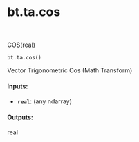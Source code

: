 <div itemscope itemtype="http://developers.google.com/ReferenceObject">
<meta itemprop="name" content="bt.ta.cos" />
<meta itemprop="path" content="Stable" />
</div>

# bt.ta.cos

<!-- Insert buttons and diff -->

<table class="tfo-notebook-buttons tfo-api nocontent" align="left">

</table>



COS(real)

<pre class="devsite-click-to-copy prettyprint lang-py tfo-signature-link">
<code>bt.ta.cos()
</code></pre>



<!-- Placeholder for "Used in" -->

Vector Trigonometric Cos (Math Transform)

#### Inputs:


* <b>`real`</b>: (any ndarray)


#### Outputs:

real

